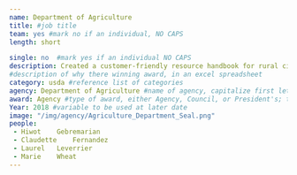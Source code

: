 ```yaml
---
name: Department of Agriculture
title: #job title
team: yes #mark no if an individual, NO CAPS
length: short

single: no  #mark yes if an individual NO CAPS
description: Created a customer-friendly resource handbook for rural citizens, businesses, and organizations to easily locate programs throughout USDA that support various types of rural broadband and e-connectivity technology projects. Their efforts support expanded connectivity which is critical to economic development, infrastructure improvements, education, and quality of life in rural America.
#description of why there winning award, in an excel spreadsheet
category: usda #reference list of categories
agency: Department of Agriculture #name of agency, capitalize first letter of each name
award: Agency #type of award, either Agency, Council, or President's; this is case sensitive so make sure to match the options listed exactly. This section generates the format of the card
Year: 2018 #variable to be used at later date
image: "/img/agency/Agriculture_Department_Seal.png"
people:
 - Hiwot	Gebremarian
 - Claudette	Fernandez
 - Laurel	Leverrier
 - Marie	Wheat
---
```

